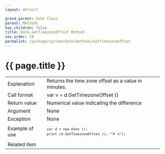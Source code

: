 ```yaml
---
layout: default

grand_parent: Date Class
parent: Methods
has_children: false
title: Date.GetTimezoneOffset Method
nav_order: 19
permalink: /package/system/date/methods/GetTimezoneOffset
---
```

# {{ page.title }}


<table>
  <tr>
    <td>Explanation</td>
    <td colspan="2">Returns the time zone offset as a value in minutes.</td>
  </tr>
  <tr>
    <td>Call format</td>
    <td colspan="2">var v = d.GetTimezoneOffset ()</td>
  </tr>
  <tr>
    <td>Return value</td>
    <td colspan="2">Numerical value indicating the difference</td>
  </tr>  
  <tr>
    <td>Argument</td>
    <td colspan="2">None</td>
  </tr>
  <tr>
    <td>Exception</td>
    <td colspan="2">None</td>
  </tr>
  <tr>
    <td>Example of use</td>
    <td colspan="2"><code><pre>var d = new Date ();
print (d.GetTimezoneOffset (), "￥ n");</pre></code></td>
  </tr>
  <tr>
    <td>Related item</td>
    <td colspan="2"></td>
  </tr>
</table>

